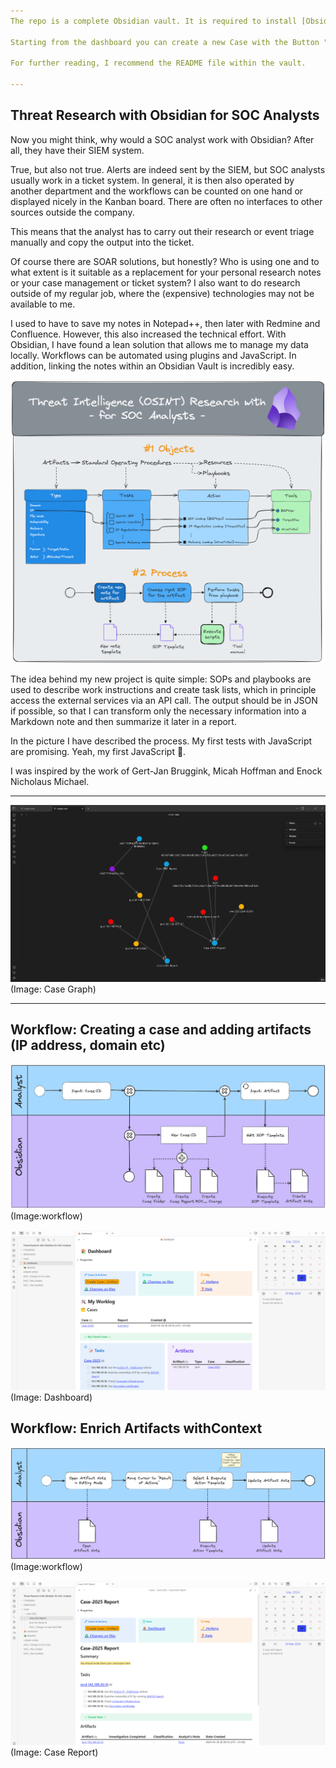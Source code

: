 ```yaml
---
The repo is a complete Obsidian vault. It is required to install [Obsidian](https://obsidian.md)

Starting from the dashboard you can create a new Case with the Button "Create Case / Artifact".

For further reading, I recommend the README file within the vault.

---
```


## Threat Research with Obsidian for SOC Analysts


Now you might think, why would a SOC analyst work with Obsidian? After all, they have their SIEM system.

True, but also not true. Alerts are indeed sent by the SIEM, but SOC analysts usually work in a ticket system. In general, it is then also operated by another department and the workflows can be counted on one hand or displayed nicely in the Kanban board. There are often no interfaces to other sources outside the company.

This means that the analyst has to carry out their research or event triage manually and copy the output into the ticket.

Of course there are SOAR solutions, but honestly? Who is using one and to what extent is it suitable as a replacement for your personal research notes or your case management or ticket system?
I also want to do research outside of my regular job, where the (expensive) technologies may not be available to me.

I used to have to save my notes in Notepad++, then later with Redmine and Confluence. However, this also increased the technical effort. With Obsidian, I have found a lean solution that allows me to manage my data locally. Workflows can be automated using plugins and JavaScript. In addition, linking the notes within an Obsidian Vault is incredibly easy.

![](https://github.com/malleVF/Threat-Research-with-Obsidian-for-SOC-Analysts/blob/main/0%20Templates/Attachments/CTI%20Research%20and%20Reporting.png)

The idea behind my new project is quite simple:
SOPs and playbooks are used to describe work instructions and create task lists, which in principle access the external services via an API call. The output should be in JSON if possible, so that I can transform only the necessary information into a Markdown note and then summarize it later in a report.

In the picture I have described the process. My first tests with JavaScript are promising.
 Yeah, my first JavaScript 🤩.

I was inspired by the work of Gert-Jan Bruggink, Micah Hoffman and Enock Nicholaus Michael.

---

![](https://github.com/malleVF/Threat-Research-with-Obsidian-for-SOC-Analysts/blob/main/0%20Templates/Attachments/Case_Graph.png)
(Image: Case Graph)

---

## Workflow: Creating a case and adding artifacts (IP address, domain etc)

![](https://github.com/malleVF/Threat-Research-with-Obsidian-for-SOC-Analysts/blob/main/0%20Templates/Attachments/CTI%20-%20Workflow%20Create%20Case%20%26%20Artifact.png)
(Image:workflow)

![](https://github.com/malleVF/Threat-Research-with-Obsidian-for-SOC-Analysts/blob/main/Attachments/Dashboard.png)
(Image: Dashboard)

## Workflow: Enrich Artifacts withContext

![](https://github.com/malleVF/Threat-Research-with-Obsidian-for-SOC-Analysts/blob/main/0%20Templates/Attachments/CTI%20-%20Workflow%20Execute%20Action%20Template.png)
(Image:workflow)

![](https://github.com/malleVF/Threat-Research-with-Obsidian-for-SOC-Analysts/blob/main/Attachments/Case%20Report.png)
(Image: Case Report)
